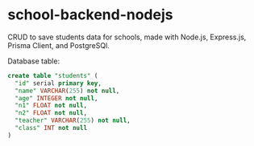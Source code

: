 # school-backend-nodejs
CRUD to save students data for schools, made with Node.js, Express.js, Prisma Client, and PostgreSQl.

Database table:

```sql
create table "students" (
  "id" serial primary key,
  "name" VARCHAR(255) not null,
  "age" INTEGER not null,
  "n1" FLOAT not null,
  "n2" FLOAT not null,
  "teacher" VARCHAR(255) not null,
  "class" INT not null
)
```
